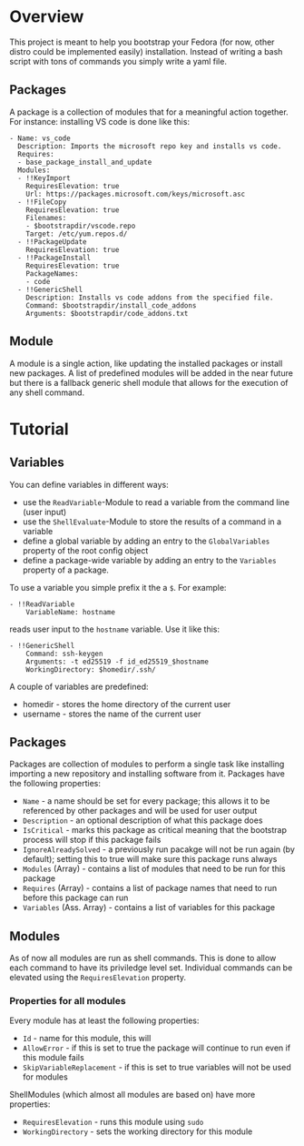 Overview
========
This project is meant to help you bootstrap your Fedora (for now, other distro could be implemented easily) installation. Instead of writing a bash script with tons of commands you simply write a yaml file.

Packages
--------
A package is a collection of modules that for a meaningful action together. For instance: installing VS code is done like this:

    - Name: vs_code
      Description: Imports the microsoft repo key and installs vs code.
      Requires: 
      - base_package_install_and_update
      Modules:
      - !!KeyImport
        RequiresElevation: true
        Url: https://packages.microsoft.com/keys/microsoft.asc
      - !!FileCopy
        RequiresElevation: true
        Filenames:
        - $bootstrapdir/vscode.repo
        Target: /etc/yum.repos.d/
      - !!PackageUpdate
        RequiresElevation: true
      - !!PackageInstall
        RequiresElevation: true
        PackageNames:
        - code
      - !!GenericShell
        Description: Installs vs code addons from the specified file.
        Command: $bootstrapdir/install_code_addons
        Arguments: $bootstrapdir/code_addons.txt


Module
------
A module is a single action, like updating the installed packages or install new packages. A list of predefined modules will be added in the near future but there is a fallback generic shell module that allows for the execution of any shell command.

Tutorial
========

Variables
---------
You can define variables in different ways:

 * use the ```ReadVariable```-Module to read a variable from the command line (user input)
 * use the ```ShellEvaluate```-Module to store the results of a command in a variable
 * define a global variable by adding an entry to the ```GlobalVariables``` property of the root config object
 * define a package-wide variable by adding an entry to the ```Variables``` property of a package.

 To use a variable you simple prefix it the a ```$```. For example:

    - !!ReadVariable
        VariableName: hostname

reads user input to the ```hostname``` variable. Use it like this:

    - !!GenericShell
        Command: ssh-keygen 
        Arguments: -t ed25519 -f id_ed25519_$hostname
        WorkingDirectory: $homedir/.ssh/

A couple of variables are predefined:

 * homedir - stores the home directory of the current user
 * username - stores the name of the current user

Packages
--------
Packages are collection of modules to perform a single task like installing importing a new repository and installing software from it. Packages have the following properties:

 * ```Name``` - a name should be set for every package; this allows it to be referenced by other packages and will be used for user output
 * ```Description``` - an optional description of what this package does
 * ```IsCritical``` - marks this package as critical meaning that the bootstrap process will stop if this package fails
 * ```IgnoreAlreadySolved``` - a previously run pacakge will not be run again (by default); setting this to true will make sure this package runs always
 * ```Modules``` (Array) - contains a list of modules that need to be run for this package
 * ```Requires``` (Array) - contains a list of package names that need to run before this package can run
 * ```Variables``` (Ass. Array) - contains a list of variables for this package

Modules
-------
As of now all modules are run as shell commands. This is done to allow each command to have its priviledge level set. Individual commands can be elevated using the ```RequiresElevation``` property.

### Properties for all modules ###
Every module has at least the following properties:

 * ```Id``` - name for this module, this will 
 * ```AllowError``` - if this is set to true the package will continue to run even if this module fails
 * ```SkipVariableReplacement``` - if this is set to true variables will not be used for modules

 ShellModules (which almost all modules are based on) have more properties:

 * ```RequiresElevation``` - runs this module using ```sudo```
 * ```WorkingDirectory``` - sets the working directory for this module